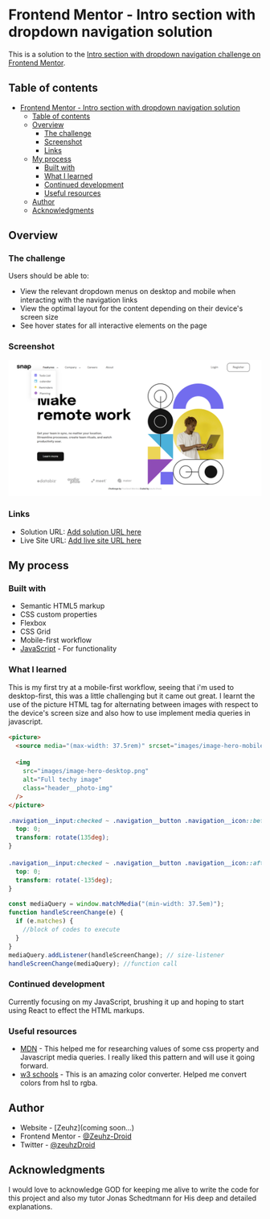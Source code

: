 # Frontend Mentor - Intro section with dropdown navigation solution

This is a solution to the [Intro section with dropdown navigation challenge on Frontend Mentor](https://www.frontendmentor.io/challenges/intro-section-with-dropdown-navigation-ryaPetHE5).

## Table of contents

- [Frontend Mentor - Intro section with dropdown navigation solution](#frontend-mentor---intro-section-with-dropdown-navigation-solution)
  - [Table of contents](#table-of-contents)
  - [Overview](#overview)
    - [The challenge](#the-challenge)
    - [Screenshot](#screenshot)
    - [Links](#links)
  - [My process](#my-process)
    - [Built with](#built-with)
    - [What I learned](#what-i-learned)
    - [Continued development](#continued-development)
    - [Useful resources](#useful-resources)
  - [Author](#author)
  - [Acknowledgments](#acknowledgments)

## Overview

### The challenge

Users should be able to:

- View the relevant dropdown menus on desktop and mobile when interacting with the navigation links
- View the optimal layout for the content depending on their device's screen size
- See hover states for all interactive elements on the page

### Screenshot

![](images/solution%20image.png)

### Links

- Solution URL: [Add solution URL here](https://github.com/Zeuhz-Droid/intro-section-with-dropdown-navigation-main)
- Live Site URL: [Add live site URL here](https://zeuhz-droid.github.io/intro-section-with-dropdown-navigation-main/)

## My process

### Built with

- Semantic HTML5 markup
- CSS custom properties
- Flexbox
- CSS Grid
- Mobile-first workflow
- [JavaScript](https://javascript.org/) - For functionality

### What I learned

This is my first try at a mobile-first workflow, seeing that i'm used to desktop-first, this was a little challenging but it came out great. I learnt the use of the picture HTML tag for alternating between images with respect to the device's screen size and also how to use implement media queries in javascript.

```html
<picture>
  <source media="(max-width: 37.5rem)" srcset="images/image-hero-mobile.png" />

  <img
    src="images/image-hero-desktop.png"
    alt="Full techy image"
    class="header__photo-img"
  />
</picture>
```

```css
.navigation__input:checked ~ .navigation__button .navigation__icon::before {
  top: 0;
  transform: rotate(135deg);
}

.navigation__input:checked ~ .navigation__button .navigation__icon::after {
  top: 0;
  transform: rotate(-135deg);
}
```

```js
const mediaQuery = window.matchMedia("(min-width: 37.5em)");
function handleScreenChange(e) {
  if (e.matches) {
    //block of codes to execute
  }
}
mediaQuery.addListener(handleScreenChange); // size-listener
handleScreenChange(mediaQuery); //function call
```

### Continued development

Currently focusing on my JavaScript, brushing it up and hoping to start using React to effect the HTML markups.

### Useful resources

- [MDN](https://developer.mozilla.org/en-US/) - This helped me for researching values of some css property and Javascript media queries. I really liked this pattern and will use it going forward.
- [w3 schools](https://www.w3schools.com/colors/colors_converter.asp) - This is an amazing color converter. Helped me convert colors from hsl to rgba.

## Author

- Website - [Zeuhz](coming soon...)
- Frontend Mentor - [@Zeuhz-Droid](https://www.frontendmentor.io/profile/Zeuhz-Droid)
- Twitter - [@zeuhzDroid](https://www.twitter.com/zeuhzDroid)

## Acknowledgments

I would love to acknowledge GOD for keeping me alive to write the code for this project and also my tutor Jonas Schedtmann for His deep and detailed explanations.
